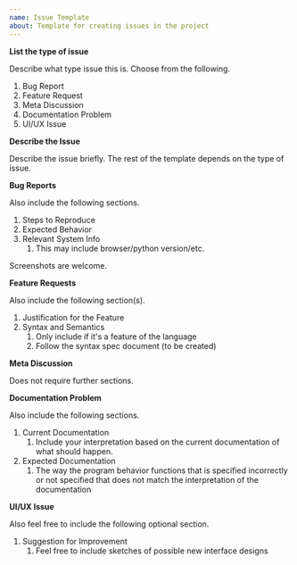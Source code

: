 ```yaml
---
name: Issue Template
about: Template for creating issues in the project
---
```


**List the type of issue**

Describe what type issue this is. Choose from the following.

1. Bug Report
2. Feature Request
3. Meta Discussion
4. Documentation Problem
5. UI/UX Issue

**Describe the Issue**

Describe the issue briefly. The rest of the template depends on the type of issue.

**Bug Reports**

Also include the following sections.

1. Steps to Reproduce
2. Expected Behavior
3. Relevant System Info
   1. This may include browser/python version/etc.

Screenshots are welcome.

**Feature Requests**

Also include the following section(s).

1. Justification for the Feature
2. Syntax and Semantics
   1. Only include if it's a feature of the language
   2. Follow the syntax spec document (to be created)

**Meta Discussion**

Does not require further sections.

**Documentation Problem**

Also include the following sections.

1. Current Documentation
   1. Include your interpretation based on the current documentation of what should happen.
2. Expected Documentation
   1. The way the program behavior functions that is specified incorrectly or not specified that does not match the interpretation of the documentation

**UI/UX Issue**

Also feel free to include the following optional section.

1. Suggestion for Improvement
   1. Feel free to include sketches of possible new interface designs